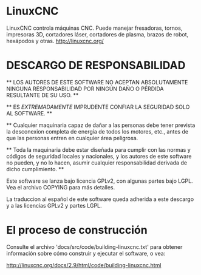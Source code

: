 # LinuxCNC

LinuxCNC controla máquinas CNC. Puede manejar fresadoras, tornos, impresoras 3D, cortadores láser, cortadores de plasma, brazos de robot, hexápodos y otras. http://linuxcnc.org/

# DESCARGO DE RESPONSABILIDAD

** LOS AUTORES DE ESTE SOFTWARE NO ACEPTAN ABSOLUTAMENTE NINGUNA RESPONSABILIDAD POR NINGÚN DAÑO O PÉRDIDA RESULTANTE DE SU USO. **

** ES _EXTREMADAMENTE_ IMPRUDENTE CONFIAR LA SEGURIDAD SOLO AL SOFTWARE. **

** Cualquier maquinaria capaz de dañar a las personas debe tener prevista la desconexion completa de energía de todos los motores, etc., antes de que las personas entren en cualquier área peligrosa.

** Toda la maquinaria debe estar diseñada para cumplir con las normas y códigos de seguridad locales y nacionales, y los autores de este software no pueden, y no lo hacen, asumir cualquier responsabilidad derivada de dicho cumplimiento. **


Este software se lanza bajo licencia GPLv2, con algunas partes bajo LGPL. Vea el archivo COPYING para más detalles.

La traduccion al español de este software queda adherida a este descargo y a las licencias GPLv2 y partes LGPL.


# El proceso de construcción

Consulte el archivo 'docs/src/code/building-linuxcnc.txt' para obtener información sobre cómo construir y ejecutar el software, o vea:

http://linuxcnc.org/docs/2.9/html/code/building-linuxcnc.html
